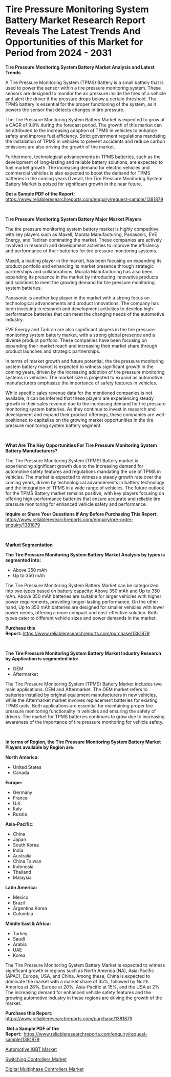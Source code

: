 <p><h1>Tire Pressure Monitoring System Battery Market Research Report Reveals The Latest Trends And Opportunities of this Market for Period from 2024 - 2031</h1></p><p><strong>Tire Pressure Monitoring System Battery Market Analysis and Latest Trends</strong></p>
<p><p>A Tire Pressure Monitoring System (TPMS) Battery is a small battery that is used to power the sensor within a tire pressure monitoring system. These sensors are designed to monitor the air pressure inside the tires of a vehicle and alert the driver if the pressure drops below a certain threshold. The TPMS battery is essential for the proper functioning of the system, as it powers the sensor that detects changes in tire pressure.</p><p>The Tire Pressure Monitoring System Battery Market is expected to grow at a CAGR of 9.8% during the forecast period. The growth of this market can be attributed to the increasing adoption of TPMS in vehicles to enhance safety and improve fuel efficiency. Strict government regulations mandating the installation of TPMS in vehicles to prevent accidents and reduce carbon emissions are also driving the growth of the market.</p><p>Furthermore, technological advancements in TPMS batteries, such as the development of long-lasting and reliable battery solutions, are expected to fuel market growth. The increasing demand for electric vehicles and commercial vehicles is also expected to boost the demand for TPMS batteries in the coming years.Overall, the Tire Pressure Monitoring System Battery Market is poised for significant growth in the near future.</p></p>
<p><strong>Get a Sample PDF of the Report:&nbsp;</strong> <a href="https://www.reliableresearchreports.com/enquiry/request-sample/1381879">https://www.reliableresearchreports.com/enquiry/request-sample/1381879</a></p>
<p>&nbsp;</p>
<p><strong>Tire Pressure Monitoring System Battery Major Market Players</strong></p>
<p><p>The tire pressure monitoring system battery market is highly competitive with key players such as Maxell, Murata Manufacturing, Panasonic, EVE Energy, and Tadiran dominating the market. These companies are actively involved in research and development activities to improve the efficiency and performance of their batteries for tire pressure monitoring systems.</p><p>Maxell, a leading player in the market, has been focusing on expanding its product portfolio and enhancing its market presence through strategic partnerships and collaborations. Murata Manufacturing has also been expanding its presence in the market by introducing innovative products and solutions to meet the growing demand for tire pressure monitoring system batteries.</p><p>Panasonic is another key player in the market with a strong focus on technological advancements and product innovations. The company has been investing in research and development activities to develop high-performance batteries that can meet the changing needs of the automotive industry.</p><p>EVE Energy and Tadiran are also significant players in the tire pressure monitoring system battery market, with a strong global presence and a diverse product portfolio. These companies have been focusing on expanding their market reach and increasing their market share through product launches and strategic partnerships.</p><p>In terms of market growth and future potential, the tire pressure monitoring system battery market is expected to witness significant growth in the coming years, driven by the increasing adoption of tire pressure monitoring systems in vehicles. The market size is projected to expand as automotive manufacturers emphasize the importance of safety features in vehicles.</p><p>While specific sales revenue data for the mentioned companies is not available, it can be inferred that these players are experiencing steady growth in their sales revenue due to the increasing demand for tire pressure monitoring system batteries. As they continue to invest in research and development and expand their product offerings, these companies are well-positioned to capitalize on the growing market opportunities in the tire pressure monitoring system battery segment.</p></p>
<p>&nbsp;</p>
<p><strong>What Are The Key Opportunities For Tire Pressure Monitoring System Battery Manufacturers?</strong></p>
<p><p>The Tire Pressure Monitoring System (TPMS) Battery market is experiencing significant growth due to the increasing demand for automotive safety features and regulations mandating the use of TPMS in vehicles. The market is expected to witness a steady growth rate over the coming years, driven by technological advancements in battery technology and the integration of TPMS in a wide range of vehicles. The future outlook for the TPMS Battery market remains positive, with key players focusing on offering high-performance batteries that ensure accurate and reliable tire pressure monitoring for enhanced vehicle safety and performance.</p></p>
<p><strong>Inquire or Share Your Questions If Any Before Purchasing This Report:</strong> <a href="https://www.reliableresearchreports.com/enquiry/pre-order-enquiry/1381879">https://www.reliableresearchreports.com/enquiry/pre-order-enquiry/1381879</a></p>
<p>&nbsp;</p>
<p><strong>Market Segmentation</strong></p>
<p><strong>The Tire Pressure Monitoring System Battery Market Analysis by types is segmented into:</strong></p>
<p><ul><li>Above 350 mAh</li><li>Up to 350 mAh</li></ul></p>
<p><p>The Tire Pressure Monitoring System Battery Market can be categorized into two types based on battery capacity: Above 350 mAh and Up to 350 mAh. Above 350 mAh batteries are suitable for larger vehicles with higher power requirements, providing longer-lasting performance. On the other hand, Up to 350 mAh batteries are designed for smaller vehicles with lower power needs, offering a more compact and cost-effective solution. Both types cater to different vehicle sizes and power demands in the market.</p></p>
<p><strong>Purchase this Report:&nbsp;</strong><a href="https://www.reliableresearchreports.com/purchase/1381879">https://www.reliableresearchreports.com/purchase/1381879</a></p>
<p>&nbsp;</p>
<p><strong>The Tire Pressure Monitoring System Battery Market Industry Research by Application is segmented into:</strong></p>
<p><ul><li>OEM</li><li>Aftermarket</li></ul></p>
<p><p>The Tire Pressure Monitoring System (TPMS) Battery Market includes two main applications: OEM and Aftermarket. The OEM market refers to batteries installed by original equipment manufacturers in new vehicles, while the Aftermarket market involves replacement batteries for existing TPMS units. Both applications are essential for maintaining proper tire pressure monitoring functionality in vehicles and ensuring the safety of drivers. The market for TPMS batteries continues to grow due to increasing awareness of the importance of tire pressure monitoring for vehicle safety.</p></p>
<p>&nbsp;</p>
<p><strong>In terms of Region, the Tire Pressure Monitoring System Battery Market Players available by Region are:</strong></p>
<p>
    <p> <strong> North America: </strong>
        <ul>
            <li>United States</li>
            <li>Canada</li>
        </ul>
        </p> 
    <p> <strong> Europe: </strong>
        <ul>
            <li>Germany</li>
            <li>France</li>
            <li>U.K.</li>
            <li>Italy</li>
            <li>Russia</li>
        </ul>
        </p> 
    <p> <strong> Asia-Pacific: </strong>
        <ul>
            <li>China</li>
            <li>Japan</li>
            <li>South Korea</li>
            <li>India</li>
            <li>Australia</li>
            <li>China Taiwan</li>
            <li>Indonesia</li>
            <li>Thailand</li>
            <li>Malaysia</li>
        </ul>
        </p> 
    <p> <strong> Latin America: </strong>
        <ul>
            <li>Mexico</li>
            <li>Brazil</li>
            <li>Argentina Korea</li>
            <li>Colombia</li>
        </ul>
        </p> 
    <p> <strong> Middle East & Africa: </strong>
        <ul>
            <li>Turkey</li>
            <li>Saudi</li>
            <li>Arabia</li>
            <li>UAE</li>
            <li>Korea</li>
        </ul>
    </p>
    </p>
<p><p>The Tire Pressure Monitoring System Battery Market is expected to witness significant growth in regions such as North America (NA), Asia-Pacific (APAC), Europe, USA, and China. Among these, China is expected to dominate the market with a market share of 35%, followed by North America at 28%, Europe at 20%, Asia-Pacific at 15%, and the USA at 2%. The increasing demand for enhanced vehicle safety features and the growing automotive industry in these regions are driving the growth of the market.</p></p>
<p><strong>Purchase this Report: </strong><a href="https://www.reliableresearchreports.com/purchase/1381879">https://www.reliableresearchreports.com/purchase/1381879</a></p>
<p>&nbsp;<strong>Get a Sample PDF of the Report:&nbsp;&nbsp;</strong><a href="https://www.reliableresearchreports.com/enquiry/request-sample/1381879">https://www.reliableresearchreports.com/enquiry/request-sample/1381879</a></p>
<p><strong></strong></p>
<p><p><a href="https://view.publitas.com/reportprime-1/automotive-igbt-market-centers-on-aspects-such-as-market-growth-market-share-market-opportunity-and-projected-forecasts-spanning-from-2023-to-2030/">Automotive IGBT Market</a></p><p><a href="https://view.publitas.com/reportprime-1/switching-controllers-market-size-growth-and-forecast-from-2023-2030/">Switching Controllers Market</a></p><p><a href="https://view.publitas.com/reportprime-1/digital-multiphase-controllers-market-size-reflecting-a-forecast-till-2030-market-by-type-by-application-and-by-geography/">Digital Multiphase Controllers Market</a></p></p>